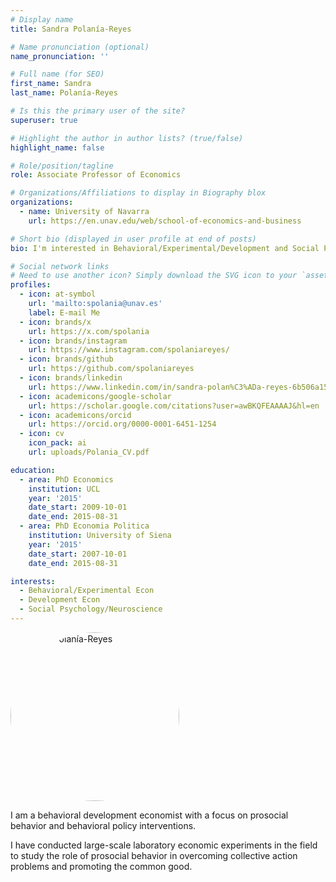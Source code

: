 ```yaml
---
# Display name
title: Sandra Polanía-Reyes

# Name pronunciation (optional)
name_pronunciation: ''

# Full name (for SEO)
first_name: Sandra
last_name: Polanía-Reyes

# Is this the primary user of the site?
superuser: true

# Highlight the author in author lists? (true/false)
highlight_name: false

# Role/position/tagline
role: Associate Professor of Economics

# Organizations/Affiliations to display in Biography blox
organizations:
  - name: University of Navarra
    url: https://en.unav.edu/web/school-of-economics-and-business

# Short bio (displayed in user profile at end of posts)
bio: I'm interested in Behavioral/Experimental/Development and Social Psychology 

# Social network links
# Need to use another icon? Simply download the SVG icon to your `assets/media/icons/` folder.
profiles:
  - icon: at-symbol
    url: 'mailto:spolania@unav.es'
    label: E-mail Me
  - icon: brands/x
    url: https://x.com/spolania
  - icon: brands/instagram
    url: https://www.instagram.com/spolaniareyes/
  - icon: brands/github
    url: https://github.com/spolaniareyes
  - icon: brands/linkedin
    url: https://www.linkedin.com/in/sandra-polan%C3%ADa-reyes-6b506a15/
  - icon: academicons/google-scholar
    url: https://scholar.google.com/citations?user=awBKQFEAAAAJ&hl=en
  - icon: academicons/orcid
    url: https://orcid.org/0000-0001-6451-1254
  - icon: cv
    icon_pack: ai
    url: uploads/Polania_CV.pdf

education:
  - area: PhD Economics 
    institution: UCL
    year: '2015'
    date_start: 2009-10-01
    date_end: 2015-08-31
  - area: PhD Economia Politica
    institution: University of Siena
    year: '2015'
    date_start: 2007-10-01
    date_end: 2015-08-31

interests:
  - Behavioral/Experimental Econ
  - Development Econ
  - Social Psychology/Neuroscience
---
```

<!-- The image tag with custom styling should use HTML -->
<img src="spolaniareyes/avatar.JPG" alt="Sandra Polanía-Reyes" style="border-radius: 70%; width: 270px; height: 270px;" />

I am a behavioral development economist with a focus on prosocial behavior and behavioral policy interventions. 

I have conducted large-scale laboratory economic experiments in the field to study the role of prosocial behavior in overcoming collective action problems and promoting the common good.